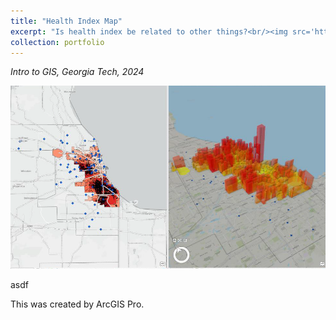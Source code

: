 ```yaml
---
title: "Health Index Map"
excerpt: "Is health index be related to other things?<br/><img src='https://github.com/hjyu483/hojungyu.github.io/blob/master/images/linking2d_3d.png?raw=true'>"
collection: portfolio
---
```

*Intro to GIS, Georgia Tech, 2024* <br>

<img src = 'https://github.com/hjyu483/hojungyu.github.io/blob/master/images/linking2d_3d.png?raw=true'> 

asdf

This was created by 
ArcGIS Pro. 
